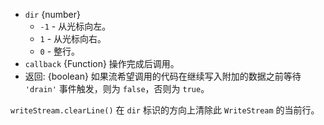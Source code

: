 <!-- YAML
added: v0.7.7
changes:
  - version: v12.7.0
    pr-url: https://github.com/nodejs/node/pull/28721
    description: The stream's write() callback and return value are exposed.
-->

* `dir` {number}
  * `-1` - 从光标向左。
  * `1` - 从光标向右。
  * `0` - 整行。
* `callback` {Function} 操作完成后调用。
* 返回: {boolean} 如果流希望调用的代码在继续写入附加的数据之前等待 `'drain'` 事件触发，则为 `false`，否则为 `true`。

`writeStream.clearLine()` 在 `dir` 标识的方向上清除此 `WriteStream` 的当前行。

